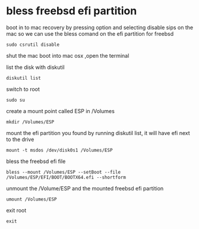 # bless freebsd efi partition

boot in to mac recovery by pressing option and selecting
disable sips on the mac so we can use the bless comand on the efi partition for freebsd

```
sudo csrutil disable
```

shut the mac
boot into mac osx ,open the terminal

list the disk with diskutil

```
diskutil list
```

switch to root

```
sudo su
```

create a mount point called ESP in /Volumes

```
mkdir /Volumes/ESP
```

mount the efi partition you found by running diskutil list, it will have efi next to the drive

```
mount -t msdos /dev/disk0s1 /Volumes/ESP
```

bless the freebsd efi file

```
bless --mount /Volumes/ESP --setBoot --file /Volumes/ESP/EFI/BOOT/BOOTX64.efi --shortform
```

unmount the /Volume/ESP and the mounted freebsd efi partition

```
umount /Volumes/ESP
```

exit root

```
exit
```
